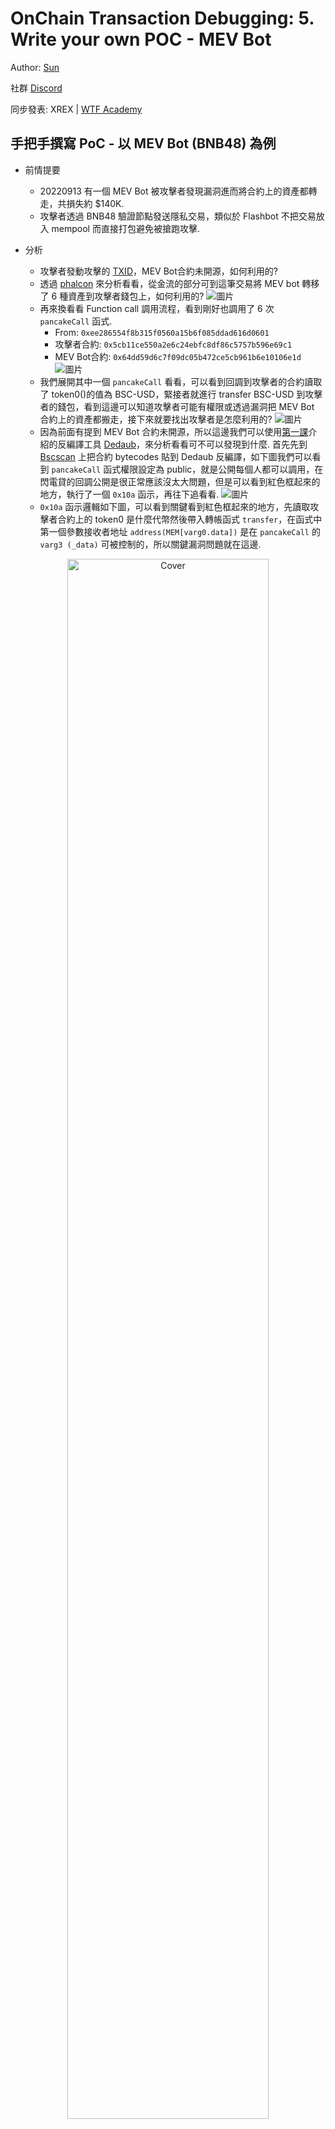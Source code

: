 # OnChain Transaction Debugging: 5. Write your own POC - MEV Bot

Author: [Sun](https://twitter.com/1nf0s3cpt)

社群 [Discord](https://discord.gg/Fjyngakf3h)

同步發表: XREX | [WTF Academy](https://github.com/AmazingAng/WTF-Solidity#%E9%93%BE%E4%B8%8A%E5%A8%81%E8%83%81%E5%88%86%E6%9E%90)

## 手把手撰寫 PoC - 以 MEV Bot (BNB48) 為例
- 前情提要
    - 20220913 有一個 MEV Bot 被攻擊者發現漏洞進而將合約上的資產都轉走，共損失約 $140K.
    - 攻擊者透過 BNB48 驗證節點發送隱私交易，類似於 Flashbot 不把交易放入 mempool 而直接打包避免被搶跑攻擊.
    
- 分析
    - 攻擊者發動攻擊的 [TXID](https://bscscan.com/tx/0xd48758ef48d113b78a09f7b8c7cd663ad79e9965852e872fdfc92234c3e598d2)，MEV Bot合約未開源，如何利用的?
    - 透過 [phalcon](https://phalcon.blocksec.com/tx/bsc/0xd48758ef48d113b78a09f7b8c7cd663ad79e9965852e872fdfc92234c3e598d2) 來分析看看，從金流的部分可到這筆交易將 MEV bot 轉移了 6 種資產到攻擊者錢包上，如何利用的?
![圖片](https://user-images.githubusercontent.com/52526645/211201079-e7c5cc3b-64f8-4146-ab0e-7dd46b535cc9.png)
    - 再來換看看 Function call 調用流程，看到剛好也調用了 6 次 `pancakeCall` 函式.
        - From: `0xee286554f8b315f0560a15b6f085ddad616d0601`
        - 攻擊者合約: `0x5cb11ce550a2e6c24ebfc8df86c5757b596e69c1`
        - MEV Bot合約: `0x64dd59d6c7f09dc05b472ce5cb961b6e10106e1d`
 ![圖片](https://user-images.githubusercontent.com/52526645/211201456-8b6f7bca-677d-40a2-b81b-fd6af18f94fd.png)
    - 我們展開其中一個 `pancakeCall` 看看，可以看到回調到攻擊者的合約讀取了 token0()的值為 BSC-USD，緊接者就進行 transfer BSC-USD 到攻擊者的錢包，看到這邊可以知道攻擊者可能有權限或透過漏洞把 MEV Bot 合約上的資產都搬走，接下來就要找出攻擊者是怎麼利用的?
    ![圖片](https://user-images.githubusercontent.com/52526645/211201744-9895803a-5f72-4f14-b147-b67b204bee75.png)
    - 因為前面有提到 MEV Bot 合約未開源，所以這邊我們可以使用[第一課](https://github.com/SunWeb3Sec/DeFiHackLabs/tree/main/academy/onchain_debug/01_tools)介紹的反編譯工具 [Dedaub](https://library.dedaub.com/decompile)，來分析看看可不可以發現到什麼. 首先先到 [Bscscan](https://bscscan.com/address/0x64dd59d6c7f09dc05b472ce5cb961b6e10106e1d#code) 上把合約 bytecodes 貼到 Dedaub 反編譯，如下圖我們可以看到 `pancakeCall` 函式權限設定為 public，就是公開每個人都可以調用，在閃電貸的回調公開是很正常應該沒太大問題，但是可以看到紅色框起來的地方，執行了一個 `0x10a` 函示，再往下追看看.
    ![圖片](https://user-images.githubusercontent.com/52526645/211202573-b4a4847d-a617-42c8-84d0-0f2dbd38a632.png)
   - `0x10a` 函示邏輯如下圖，可以看到關鍵看到紅色框起來的地方，先讀取攻擊者合約上的 token0 是什麼代幣然後帶入轉帳函式 `transfer`，在函式中第一個參數接收者地址 `address(MEM[varg0.data])` 是在 `pancakeCall` 的 `varg3 (_data)` 可被控制的，所以關鍵漏洞問題就在這邊.
   
<div align=center>
<img src="https://user-images.githubusercontent.com/52526645/211204177-fbebe377-23b0-4b0c-bb3e-dcb64dba2afc.png" alt="Cover" width="80%"/>
</div>

   - 再來回頭看看攻擊者呼叫 `pancakeCall`的 payload，`_data` 帶入的前 32 bytes 就是收款方的錢包地址.

<div align=center>
<img src="https://user-images.githubusercontent.com/52526645/211453390-502db65b-cf82-4805-a463-04fc5c7e0dce.png" alt="Cover" width="80%"/>
</div>

- 開發 POC
    - 通過以上分析攻擊流程後，開發 POC 的合約的邏輯就是呼叫 MEV bot 合約的 `pancakeCall` 然後帶入對應的參數，關鍵是 `_data` 指定收款錢包地址，再來是合約中要有 token0，token1 函式來滿足合約邏輯. 自己可以動手寫寫看. 
    - 解答: [POC](https://github.com/SunWeb3Sec/DeFiHackLabs/blob/main/src/test/BNB48MEVBot_exp.sol) 參考.
    
<div align=center>
<img src="https://user-images.githubusercontent.com/52526645/211204852-4fa65835-17f7-4c91-80ab-79f5b46125df.png" alt="Cover" width="80%"/>
</div>

## 延伸學習
- Foundry trace
    - 使用 Foundry 也可以列出該筆交易的 function traces，使用方式如下:
    
    `cast run 0xd48758ef48d113b78a09f7b8c7cd663ad79e9965852e872fdfc92234c3e598d2 --quick --rpc-url https://rpc.ankr.com/bsc`

<div align=center>
<img src="https://user-images.githubusercontent.com/52526645/211562868-12fde773-948c-47a9-acaf-6f744438925e.png" alt="Cover" width="80%"/>
</div>

- Foundry debug
    - 也可以使用 Foundry 來 debug transaction，使用方式如下:  
    
    `cast run 0xd48758ef48d113b78a09f7b8c7cd663ad79e9965852e872fdfc92234c3e598d2 --quick --debug  --rpc-url https://rpc.ankr.com/bsc`

<div align=center>
<img src="https://user-images.githubusercontent.com/52526645/211565713-fdf3784f-da54-42e8-ad60-591ecac38c15.png" alt="Cover" width="80%"/>
</div>

## 學習資源

[Flashbots: Kings of The Mempool](https://noxx.substack.com/p/flashbots-kings-of-the-mempool?utm_source=profile&utm_medium=reader2)

[MEV Markets Part 1: Proof of Work](https://mirror.xyz/0xshittrader.eth/WiV8DM3I6abNMVsXf-DqioYb2NglnfjmM-zSsw2ruG8)

[MEV Markets Part 2: Proof of Stake](https://mirror.xyz/0xshittrader.eth/c6J_PCK87K3joTWmLEtG6qVN6BFXLBZxQniReYSEjLI)

[MEV Markets Part 3: Payment for Order Flow](https://mirror.xyz/0xshittrader.eth/f2VSuoZ91vAbCv82MtWM-Gosyf_DeUXfPlDx3EYV3RM)

[Ethers极简入门: 25. Flashbots](https://github.com/WTFAcademy/WTF-Ethers/tree/main/25_Flashbots)
